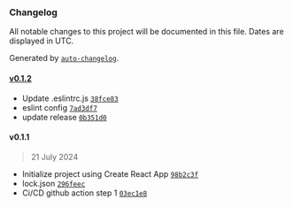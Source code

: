 ### Changelog

All notable changes to this project will be documented in this file. Dates are displayed in UTC.

Generated by [`auto-changelog`](https://github.com/CookPete/auto-changelog).

#### [v0.1.2](https://github.com/ShivaArmada/CyberFLEX-P8/compare/v0.1.1...v0.1.2)

- Update .eslintrc.js [`38fce83`](https://github.com/ShivaArmada/CyberFLEX-P8/commit/38fce833edc87de60ab227b169fc6aff37315b57)
- eslint config [`7ad3df7`](https://github.com/ShivaArmada/CyberFLEX-P8/commit/7ad3df70eaf7d60f59259afda2f1df61cf4d9edc)
- update release [`0b351d0`](https://github.com/ShivaArmada/CyberFLEX-P8/commit/0b351d065daba584e1d5a0bdf5042d730231d6cb)

#### v0.1.1

> 21 July 2024

- Initialize project using Create React App [`98b2c3f`](https://github.com/ShivaArmada/CyberFLEX-P8/commit/98b2c3f79ba8c0bd00bfa2a2afcdd56b1be06332)
- lock.json [`296feec`](https://github.com/ShivaArmada/CyberFLEX-P8/commit/296feecc677fb5add5ca40722dc8435c13fa0ce6)
- Ci/CD github action step 1 [`03ec1e8`](https://github.com/ShivaArmada/CyberFLEX-P8/commit/03ec1e885b1e3b87cf7adfd196b3e0f9dc328a3c)
